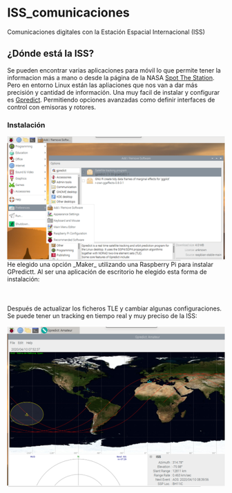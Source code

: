 # ISS_comunicaciones
Comunicaciones digitales con la Estación Espacial Internacional (ISS)

## ¿Dónde está la ISS?
Se pueden encontrar varias aplicaciones para móvil lo que permite tener la informacion más a mano o desde la página de la NASA [Spot The Station](https://spotthestation.nasa.gov/tracking_map.cfm). Pero en entorno Linux están las apliaciones que nos van a dar más precisión y cantidad de información. Una muy facil de instalar y configurar es [Gpredict](https://github.com/csete/gpredict). Permitiendo opciones avanzadas como definir interfaces de control con emisoras y rotores.
### Instalación
<img src="./images/Screen%20Shot%202020-04-10%20at%2009.19.13.png" width="600"  align="right" />
He elegido una opción _Maker_ utilizando una Raspberry Pi para instalar GPredictt. Al ser una aplicación de escritorio he elegido esta forma de instalación:
<br>
<br>
<br>
<br>
Después de actualizar los ficheros TLE y cambiar algunas configuraciones. Se puede tener un tracking en tiempo real y muy preciso de la ISS:
<br>
<br>
<img src="./images/Screen Shot 2020-04-10 at 09.52.30.png" align="center"  />
<br>

